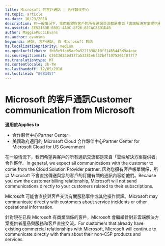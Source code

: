 ```yaml
---
title: Microsoft 的客戶通訊 | 合作夥伴中心
ms.topic: article
ms.date: 10/29/2018
description: 在一般情況下，我們希望與客戶的所有通訊交流都是來自「雲端解決方案提供者」合作夥伴。
ms.assetid: EE52153B-6B91-4A9C-8F26-8ECAC3391D4B
author: MaggiePucciEvans
ms.author: evansma
keywords: 通訊, 客戶通訊, 與 Microsoft 對話
ms.localizationpriority: medium
ms.openlocfilehash: fbb5e9fab5ae9a92218988f0ff1465443d9a4eac
ms.sourcegitcommit: d3613d23bd177a53381ebf32b4f1075201f8f7f7
ms.translationtype: MT
ms.contentlocale: zh-TW
ms.lasthandoff: 12/05/2018
ms.locfileid: "8683457"
---
```

# <a name="customer-communication-from-microsoft"></a><span data-ttu-id="2cd63-104">Microsoft 的客戶通訊</span><span class="sxs-lookup"><span data-stu-id="2cd63-104">Customer communication from Microsoft</span></span>

**<span data-ttu-id="2cd63-105">適用於</span><span class="sxs-lookup"><span data-stu-id="2cd63-105">Applies to</span></span>**

-  <span data-ttu-id="2cd63-106">合作夥伴中心</span><span class="sxs-lookup"><span data-stu-id="2cd63-106">Partner Center</span></span>
-  <span data-ttu-id="2cd63-107">美國政府適用的 Microsoft Cloud 合作夥伴中心</span><span class="sxs-lookup"><span data-stu-id="2cd63-107">Partner Center for Microsoft Cloud for US Government</span></span>


<span data-ttu-id="2cd63-108">在一般情況下，我們希望與客戶的所有通訊交流都是來自「雲端解決方案提供者」合作夥伴。</span><span class="sxs-lookup"><span data-stu-id="2cd63-108">In general, we expect all communications with the customer to come from the Cloud Solution Provider partner.</span></span> <span data-ttu-id="2cd63-109">因為您擁有客戶帳單關係，所以 Microsoft 不會直接傳送與您的客戶的訂閱有關的通訊內容給他們。</span><span class="sxs-lookup"><span data-stu-id="2cd63-109">Because you own the customer billing relationship, Microsoft will not send communications directly to your customers related to their subscriptions.</span></span>

<span data-ttu-id="2cd63-110">Microsoft 可能會直接與客戶交流有關服務事件或其他操作資訊。</span><span class="sxs-lookup"><span data-stu-id="2cd63-110">Microsoft may communicate directly with customers about service incidents or other operational information.</span></span>

<span data-ttu-id="2cd63-111">針對現在已與 Microsoft 有商業關係的客戶，Microsoft 會繼續針對非雲端解決方案提供者產品與服務和客戶直接交流。</span><span class="sxs-lookup"><span data-stu-id="2cd63-111">For customers that already have existing commercial relationships with Microsoft, Microsoft will continue to communicate directly with them about their non-CSP products and services.</span></span>

 

 



